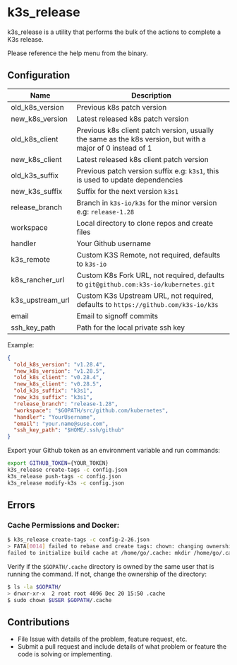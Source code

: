 # k3s_release

k3s_release is a utility that performs the bulk of the actions to complete a K3s release.

Please reference the help menu from the binary.


## Configuration
| Name             | Description                                                                                                |
| ---------------- | ---------------------------------------------------------------------------------------------------------- |
| old_k8s_version  | Previous k8s patch version                                                                                 |
| new_k8s_version  | Latest released k8s patch version                                                                          |
| old_k8s_client   | Previous k8s client patch version, usually the same as the k8s version, but with a major of 0 instead of 1 |
| new_k8s_client   | Latest released k8s client patch version                                                                   |
| old_k3s_suffix   | Previous patch version suffix e.g: `k3s1`, this is used to update dependencies                             |
| new_k3s_suffix   | Suffix for the next version `k3s1`                                                                         |
| release_branch   | Branch in `k3s-io/k3s` for the minor version e.g: `release-1.28`                                           |
| workspace        | Local directory to clone repos and create files                                                            |
| handler          | Your Github username                                                                                       |
| k3s_remote       | Custom K3S Remote, not required, defaults to `k3s-io`                                                      |
| k8s_rancher_url  | Custom K8s Fork URL, not required, defaults to `git@github.com:k3s-io/kubernetes.git`                      |
| k3s_upstream_url | Custom K3s Upstream URL, not required, defaults to `https://github.com/k3s-io/k3s`                         |
| email            | Email to signoff commits                                                                                   |
| ssh_key_path     | Path for the local private ssh key                                                                         |

Example:
```json
{
  "old_k8s_version": "v1.28.4",
  "new_k8s_version": "v1.28.5",
  "old_k8s_client": "v0.28.4",
  "new_k8s_client": "v0.28.5",
  "old_k3s_suffix": "k3s1",
  "new_k3s_suffix": "k3s1",
  "release_branch": "release-1.28",
  "workspace": "$GOPATH/src/github.com/kubernetes",
  "handler": "YourUsername",
  "email": "your.name@suse.com",
  "ssh_key_path": "$HOME/.ssh/github"
}
```
Export your Github token as an environment variable and run commands:
```bash
export GITHUB_TOKEN={YOUR_TOKEN}
k3s_release create-tags -c config.json
k3s_release push-tags -c config.json
k3s_release modify-k3s -c config.json
```

## Errors

### Cache Permissions and Docker:
```bash
$ k3s_release create-tags -c config-2-26.json
> FATA[0014] failed to rebase and create tags: chown: changing ownership of '/home/go/.cache': Operation not permitted
failed to initialize build cache at /home/go/.cache: mkdir /home/go/.cache/00: permission denied 
```
Verify if the `$GOPATH/.cache` directory is owned by the same user that is running the command. If not, change the ownership of the directory:
```bash
$ ls -la $GOPATH/
> drwxr-xr-x  2 root root 4096 Dec 20 15:50 .cache
$ sudo chown $USER $GOPATH/.cache
```


## Contributions

* File Issue with details of the problem, feature request, etc.
* Submit a pull request and include details of what problem or feature the code is solving or implementing.
